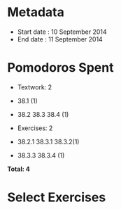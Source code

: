 Metadata
=========

- Start date : 10 September 2014
- End date : 11 September 2014

Pomodoros Spent
===============

- Textwork: 2
- 38.1 (1)
- 38.2 38.3 38.4 (1)

- Exercises: 2
- 38.2.1 38.3.1 38.3.2(1)
- 38.3.3 38.3.4 (1)

**Total: 4**

Select Exercises
================